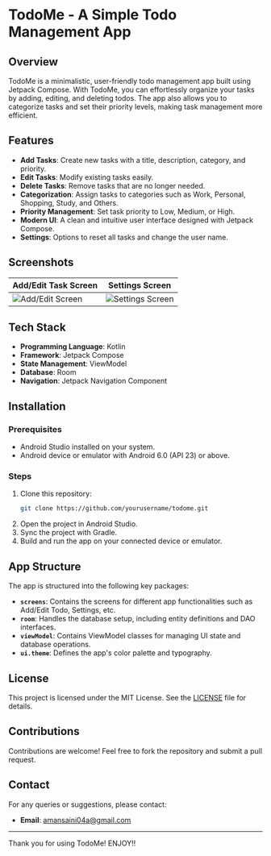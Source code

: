 # TodoMe - A Simple Todo Management App

## Overview
TodoMe is a minimalistic, user-friendly todo management app built using Jetpack Compose. With TodoMe, you can effortlessly organize your tasks by adding, editing, and deleting todos. The app also allows you to categorize tasks and set their priority levels, making task management more efficient.

## Features
- **Add Tasks**: Create new tasks with a title, description, category, and priority.
- **Edit Tasks**: Modify existing tasks easily.
- **Delete Tasks**: Remove tasks that are no longer needed.
- **Categorization**: Assign tasks to categories such as Work, Personal, Shopping, Study, and Others.
- **Priority Management**: Set task priority to Low, Medium, or High.
- **Modern UI**: A clean and intuitive user interface designed with Jetpack Compose.
- **Settings**: Options to reset all tasks and change the user name.

## Screenshots
| Add/Edit Task Screen | Settings Screen |
|----------------------|-----------------|
| ![Add/Edit Screen](path/to/add_edit_screenshot.png) | ![Settings Screen](path/to/settings_screenshot.png) |

## Tech Stack
- **Programming Language**: Kotlin
- **Framework**: Jetpack Compose
- **State Management**: ViewModel
- **Database**: Room
- **Navigation**: Jetpack Navigation Component

## Installation

### Prerequisites
- Android Studio installed on your system.
- Android device or emulator with Android 6.0 (API 23) or above.

### Steps
1. Clone this repository:
   ```bash
   git clone https://github.com/yourusername/todome.git
   ```
2. Open the project in Android Studio.
3. Sync the project with Gradle.
4. Build and run the app on your connected device or emulator.

## App Structure
The app is structured into the following key packages:

- **`screens`**: Contains the screens for different app functionalities such as Add/Edit Todo, Settings, etc.
- **`room`**: Handles the database setup, including entity definitions and DAO interfaces.
- **`viewModel`**: Contains ViewModel classes for managing UI state and database operations.
- **`ui.theme`**: Defines the app's color palette and typography.

## License
This project is licensed under the MIT License. See the [LICENSE](LICENSE) file for details.

## Contributions
Contributions are welcome! Feel free to fork the repository and submit a pull request.

## Contact
For any queries or suggestions, please contact:
- **Email**: amansaini04a@gmail.com

---
Thank you for using TodoMe! ENJOY!!

